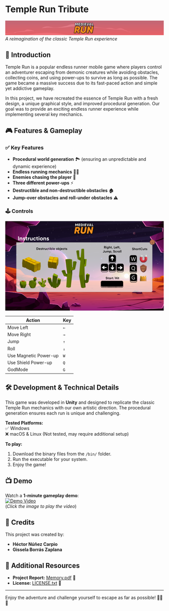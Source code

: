 # Temple Run Tribute
![Temple Run Tribute Banner](./img/banner.png)  
*A reimagination of the classic Temple Run experience*

## 📜 Introduction
Temple Run is a popular endless runner mobile game where players control an adventurer escaping from demonic creatures while avoiding obstacles, collecting coins, and using power-ups to survive as long as possible. The game became a massive success due to its fast-paced action and simple yet addictive gameplay.

In this project, we have recreated the essence of Temple Run with a fresh design, a unique graphical style, and improved procedural generation. Our goal was to provide an exciting endless runner experience while implementing several key mechanics.

## 🎮 Features & Gameplay
### ✅ Key Features
- **Procedural world generation** 🏞️ (ensuring an unpredictable and dynamic experience)
- **Endless running mechanics** 🏃‍♂️
- **Enemies chasing the player** 👹
- **Three different power-ups** ⚡
- **Destructible and non-destructible obstacles** 🏚️
- **Jump-over obstacles and roll-under obstacles** ⚠️

### 🕹️ Controls

![Instructions](./img/instructions.png)  

| Action | Key |
|--------|-----|
| Move Left | `←` |
| Move Right | `→` |
| Jump | `↑` |
| Roll | `↓` |
| Use Magnetic Power-up | `W` |
| Use Shield Power-up | `Q` |
| GodMode | `G` |

## 🛠️ Development & Technical Details
This game was developed in **Unity** and designed to replicate the classic Temple Run mechanics with our own artistic direction. The procedural generation ensures each run is unique and challenging.

**Tested Platforms:**  
✅ Windows  
❌ macOS & Linux (Not tested, may require additional setup)

**To play:**  
1. Download the binary files from the `/bin/` folder.
2. Run the executable for your system.
3. Enjoy the game!

## 📺 Demo
Watch a **1-minute gameplay demo**:  
[![Demo Video](./assets/demo_thumbnail.jpg)](./Demo.avi)  
(*Click the image to play the video*)

## 👥 Credits
This project was created by:
- **Héctor Núñez Carpio**
- **Gissela Borrás Zaplana**

## 📖 Additional Resources
- **Project Report:** [Memory.pdf](./Memory.pdf) 📜
- **License:** [LICENSE.txt](./LICENSE.txt) 📜

---
Enjoy the adventure and challenge yourself to escape as far as possible! 🏃‍♂️🔥

